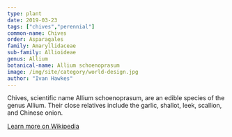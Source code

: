 ```yaml
---
type: plant
date: 2019-03-23
tags: ["chives","perennial"]
common-name: Chives
order: Asparagales
family: Amaryllidaceae
sub-family: Allioideae
genus: Allium
botanical-name: Allium schoenoprasum
image: /img/site/category/world-design.jpg
author: "Ivan Hawkes"
---
```


Chives, scientific name Allium schoenoprasum, are an edible species of the genus Allium. Their close relatives include the garlic, shallot, leek, scallion, and Chinese onion.

[Learn more on Wikipedia](https://en.wikipedia.org/wiki/Chives)